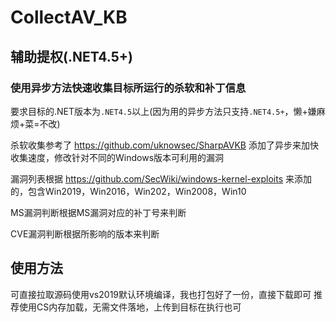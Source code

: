 # CollectAV_KB
## 辅助提权(.NET4.5+)
### 使用异步方法快速收集目标所运行的杀软和补丁信息
要求目标的.NET版本为`.NET4.5`以上(因为用的异步方法只支持`.NET4.5+`，懒+嫌麻烦+菜=不改)

杀软收集参考了 https://github.com/uknowsec/SharpAVKB
添加了异步来加快收集速度，修改针对不同的Windows版本可利用的漏洞

漏洞列表根据 https://github.com/SecWiki/windows-kernel-exploits 
来添加的，包含Win2019，Win2016，Win202，Win2008，Win10

MS漏洞判断根据MS漏洞对应的补丁号来判断

CVE漏洞判断根据所影响的版本来判断
## 使用方法
可直接拉取源码使用vs2019默认环境编译，我也打包好了一份，直接下载即可
推荐使用CS内存加载，无需文件落地，上传到目标在执行也可


